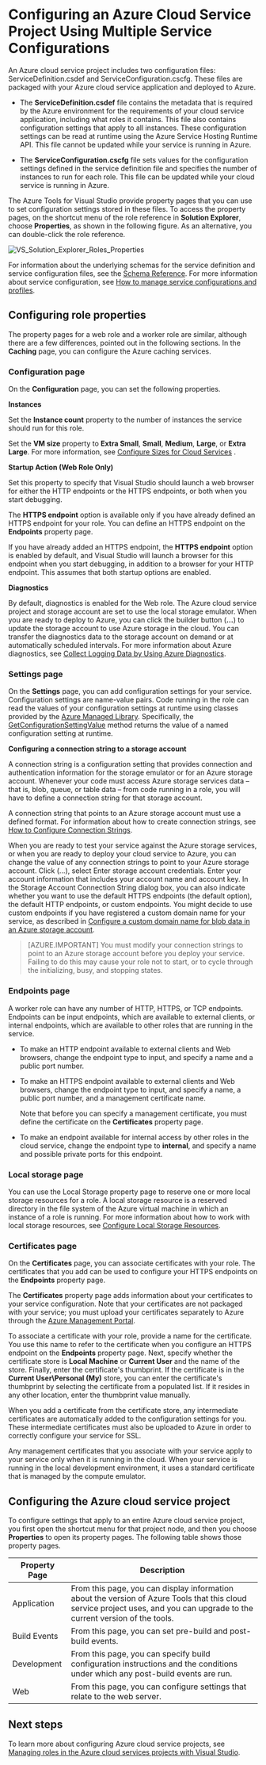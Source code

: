 <properties
   pageTitle="Configuring an Azure Cloud Service Project Using Multiple Service Configurations | Windows Azure"
   description="Learn how to configure an Azure cloud service project by changing the ServiceDefinition.csdef and ServiceConfiguration.cscfg files."
   services="visual-studio-online"
   documentationCenter="na"
   authors="kempb"
   manager="douge"
   editor="tglee" />
<tags
   ms.service="multiple"
   ms.date="09/08/2015"
   wacn.date="" />

# Configuring an Azure Cloud Service Project Using Multiple Service Configurations

An Azure cloud service project includes two configuration files: ServiceDefinition.csdef and ServiceConfiguration.cscfg. These files are packaged with your Azure cloud service application and deployed to Azure.

- The **ServiceDefinition.csdef** file contains the metadata that is required by the Azure environment for the requirements of your cloud service application, including what roles it contains. This file also contains configuration settings that apply to all instances. These configuration settings can be read at runtime using the Azure Service Hosting Runtime API. This file cannot be updated while your service is running in Azure.

- The **ServiceConfiguration.cscfg** file sets values for the configuration settings defined in the service definition file and specifies the number of instances to run for each role. This file can be updated while your cloud service is running in Azure.

The Azure Tools for Visual Studio provide property pages that you can use to set configuration settings stored in these files. To access the property pages, on the shortcut menu of the role reference in **Solution Explorer**, choose **Properties**, as shown in the following figure. As an alternative, you can double-click the role reference.

![VS_Solution_Explorer_Roles_Properties](./media/vs-azure-tools-configuring-an-azure-project/IC784076.png)

For information about the underlying schemas for the service definition and service configuration files, see the [Schema Reference](https://msdn.microsoft.com/zh-cn/library/azure/dd179398.aspx). For more information about service configuration, see [How to manage service configurations and profiles](/documentation/articles/vs-azure-tools-service-configurations-and-profiles-how-to-manage).

## Configuring role properties

The property pages for a web role and a worker role are similar, although there are a few differences, pointed out in the following sections. In the **Caching** page, you can configure the Azure caching services.

### Configuration page

On the **Configuration** page, you can set the following properties.

**Instances**

Set the **Instance count** property to the number of instances the service should run for this role.

Set the **VM size** property to **Extra Small**, **Small**, **Medium**, **Large**, or **Extra Large**. For more information, see [Configure Sizes for Cloud Services](https://msdn.microsoft.com/zh-cn/library/azure/ee814754.aspx) .

**Startup Action (Web Role Only)**

Set this property to specify that Visual Studio should launch a web browser for either the HTTP endpoints or the HTTPS endpoints, or both when you start debugging.

The **HTTPS endpoint** option is available only if you have already defined an HTTPS endpoint for your role. You can define an HTTPS endpoint on the **Endpoints** property page.

If you have already added an HTTPS endpoint, the **HTTPS endpoint** option is enabled by default, and Visual Studio will launch a browser for this endpoint when you start debugging, in addition to a browser for your HTTP endpoint. This assumes that both startup options are enabled.

**Diagnostics**

By default, diagnostics is enabled for the Web role. The Azure cloud service project and storage account are set to use the local storage emulator. When you are ready to deploy to Azure, you can click the builder button (**…**) to update the storage account to use Azure storage in the cloud. You can transfer the diagnostics data to the storage account on demand or at automatically scheduled intervals. For more information about Azure diagnostics, see [Collect Logging Data by Using Azure Diagnostics](https://msdn.microsoft.com/zh-cn/library/azure/gg433048.aspx).

### Settings page

On the **Settings** page, you can add configuration settings for your service. Configuration settings are name-value pairs. Code running in the role can read the values of your configuration settings at runtime using classes provided by the [Azure Managed Library](https://msdn.microsoft.com/zh-cn/library/azure/dn602775(v=azure.11).aspx). Specifically, the [GetConfigurationSettingValue](https://msdn.microsoft.com/zh-cn/library/azure/microsoft.windowsazure.serviceruntime.roleenvironment.getconfigurationsettingvalue.aspx) method returns the value of a named configuration setting at runtime.

**Configuring a connection string to a storage account**

A connection string is a configuration setting that provides connection and authentication information for the storage emulator or for an Azure storage account. Whenever your code must access Azure storage services data – that is, blob, queue, or table data – from code running in a role, you will have to define a connection string for that storage account.

A connection string that points to an Azure storage account must use a defined format. For information about how to create connection strings, see [How to Configure Connection Strings](https://msdn.microsoft.com/zh-cn/library/azure/ee758697.aspx).

When you are ready to test your service against the Azure storage services, or when you are ready to deploy your cloud service to Azure, you can change the value of any connection strings to point to your Azure storage account. Click (…), select Enter storage account credentials. Enter your account information that includes your account name and account key. In the Storage Account Connection String dialog box, you can also indicate whether you want to use the default HTTPS endpoints (the default option), the default HTTP endpoints, or custom endpoints. You might decide to use custom endpoints if you have registered a custom domain name for your service, as described in [Configure a custom domain name for blob data in an Azure storage account](/documentation/articles/storage-custom-domain-name).

>[AZURE.IMPORTANT] You must modify your connection strings to point to an Azure storage account before you deploy your service. Failing to do this may cause your role not to start, or to cycle through the initializing, busy, and stopping states.

### Endpoints page

A worker role can have any number of HTTP, HTTPS, or TCP endpoints. Endpoints can be input endpoints, which are available to external clients, or internal endpoints, which are available to other roles that are running in the service.

- To make an HTTP endpoint available to external clients and Web browsers, change the endpoint type to input, and specify a name and a public port number.

- To make an HTTPS endpoint available to external clients and Web browsers, change the endpoint type to input, and specify a name, a public port number, and a management certificate name.

  Note that before you can specify a management certificate, you must define the certificate on the **Certificates** property page.

- To make an endpoint available for internal access by other roles in the cloud service, change the endpoint type to **internal**, and specify a name and possible private ports for this endpoint.

### Local storage page

You can use the Local Storage property page to reserve one or more local storage resources for a role. A local storage resource is a reserved directory in the file system of the Azure virtual machine in which an instance of a role is running. For more information about how to work with local storage resources, see [Configure Local Storage Resources](/documentation/articles/cloud-services-configure-local-storage-resources).

### Certificates page

On the **Certificates** page, you can associate certificates with your role. The certificates that you add can be used to configure your HTTPS endpoints on the **Endpoints** property page.

The **Certificates** property page adds information about your certificates to your service configuration. Note that your certificates are not packaged with your service; you must upload your certificates separately to Azure through the [Azure Management Portal](https://manage.windowsazure.cn/).

To associate a certificate with your role, provide a name for the certificate. You use this name to refer to the certificate when you configure an HTTPS endpoint on the **Endpoints** property page. Next, specify whether the certificate store is **Local Machine** or **Current User** and the name of the store. Finally, enter the certificate's thumbprint. If the certificate is in the **Current User\\Personal (My)** store, you can enter the certificate's thumbprint by selecting the certificate from a populated list. If it resides in any other location, enter the thumbprint value manually.

When you add a certificate from the certificate store, any intermediate certificates are automatically added to the configuration settings for you. These intermediate certificates must also be uploaded to Azure in order to correctly configure your service for SSL.

Any management certificates that you associate with your service apply to your service only when it is running in the cloud. When your service is running in the local development environment, it uses a standard certificate that is managed by the compute emulator.

## Configuring the Azure cloud service project

To configure settings that apply to an entire Azure cloud service project, you first open the shortcut menu for that project node, and then you choose **Properties** to open its property pages. The following table shows those property pages.

|Property Page|Description|
|---|---|
|Application|From this page, you can display information about the version of Azure Tools that this cloud service project uses, and you can upgrade to the current version of the tools.|
|Build Events|From this page, you can set pre-build and post-build events.|
|Development|From this page, you can specify build configuration instructions and the conditions under which any post-build events are run.|
|Web|From this page, you can configure settings that relate to the web server.|

## Next steps

To learn more about configuring Azure cloud service projects, see [Managing roles in the Azure cloud services projects with Visual Studio](/documentation/articles/vs-azure-tools-cloud-service-project-managing-roles).
